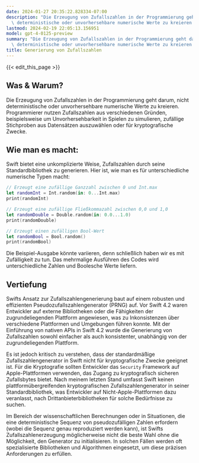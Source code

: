 ```yaml
---
date: 2024-01-27 20:35:22.828334-07:00
description: "Die Erzeugung von Zufallszahlen in der Programmierung geht darum, nicht\
  \ deterministische oder unvorhersehbare numerische Werte zu kreieren. Programmierer\u2026"
lastmod: 2024-02-19 22:05:13.156951
model: gpt-4-0125-preview
summary: "Die Erzeugung von Zufallszahlen in der Programmierung geht darum, nicht\
  \ deterministische oder unvorhersehbare numerische Werte zu kreieren. Programmierer\u2026"
title: Generierung von Zufallszahlen
---
```


{{< edit_this_page >}}

## Was & Warum?

Die Erzeugung von Zufallszahlen in der Programmierung geht darum, nicht deterministische oder unvorhersehbare numerische Werte zu kreieren. Programmierer nutzen Zufallszahlen aus verschiedenen Gründen, beispielsweise um Unvorhersehbarkeit in Spielen zu simulieren, zufällige Stichproben aus Datensätzen auszuwählen oder für kryptografische Zwecke.

## Wie man es macht:

Swift bietet eine unkomplizierte Weise, Zufallszahlen durch seine Standardbibliothek zu generieren. Hier ist, wie man es für unterschiedliche numerische Typen macht:

```Swift
// Erzeugt eine zufällige Ganzzahl zwischen 0 und Int.max
let randomInt = Int.random(in: 0...Int.max)
print(randomInt)

// Erzeugt eine zufällige Fließkommazahl zwischen 0,0 und 1,0
let randomDouble = Double.random(in: 0.0...1.0)
print(randomDouble)

// Erzeugt einen zufälligen Bool-Wert
let randomBool = Bool.random()
print(randomBool)
```

Die Beispiel-Ausgabe könnte variieren, denn schließlich haben wir es mit Zufälligkeit zu tun. Das mehrmalige Ausführen des Codes wird unterschiedliche Zahlen und Boolesche Werte liefern.

## Vertiefung

Swifts Ansatz zur Zufallszahlengenerierung baut auf einem robusten und effizienten Pseudozufallszahlengenerator (PRNG) auf. Vor Swift 4.2 waren Entwickler auf externe Bibliotheken oder die Fähigkeiten der zugrundeliegenden Plattform angewiesen, was zu Inkonsistenzen über verschiedene Plattformen und Umgebungen führen konnte. Mit der Einführung von nativen APIs in Swift 4.2 wurde die Generierung von Zufallszahlen sowohl einfacher als auch konsistenter, unabhängig von der zugrundeliegenden Plattform.

Es ist jedoch kritisch zu verstehen, dass der standardmäßige Zufallszahlengenerator in Swift nicht für kryptografische Zwecke geeignet ist. Für die Kryptografie sollten Entwickler das `Security` Framework auf Apple-Plattformen verwenden, das Zugang zu kryptografisch sicheren Zufallsbytes bietet. Nach meinem letzten Stand umfasst Swift keinen plattformübergreifenden kryptografischen Zufallszahlengenerator in seiner Standardbibliothek, was Entwickler auf Nicht-Apple-Plattformen dazu veranlasst, nach Drittanbieterbibliotheken für solche Bedürfnisse zu suchen.

Im Bereich der wissenschaftlichen Berechnungen oder in Situationen, die eine deterministische Sequenz von pseudozufälligen Zahlen erfordern (wobei die Sequenz genau reproduziert werden kann), ist Swifts Zufallszahlenerzeugung möglicherweise nicht die beste Wahl ohne die Möglichkeit, den Generator zu initialisieren. In solchen Fällen werden oft spezialisierte Bibliotheken und Algorithmen eingesetzt, um diese präzisen Anforderungen zu erfüllen.
